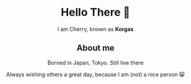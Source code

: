 <div align=center>
  <h1>Hello There 👋</h1>
  <p>I am Cherry, known as <b>Korgas</b></p>
  <h2>About me</h2>
  <p>Borned in Japan, Tokyo. Still live there</p>
  <p>Always wishing others a great day, because I am (not) a nice person 😸</p>
</div>

